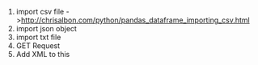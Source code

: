 1.  import csv file ->http://chrisalbon.com/python/pandas_dataframe_importing_csv.html
2.  import json object
3.  import txt file
3.  GET Request
4.  Add XML to this
